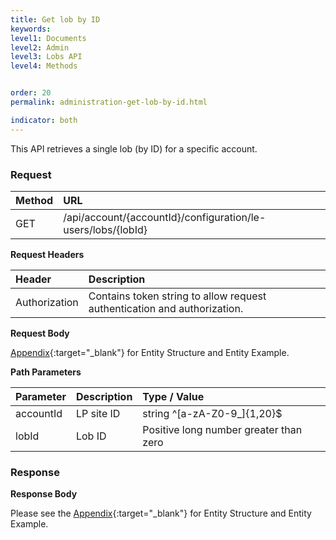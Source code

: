```yaml
---
title: Get lob by ID
keywords:
level1: Documents
level2: Admin
level3: Lobs API
level4: Methods


order: 20
permalink: administration-get-lob-by-id.html

indicator: both
---
```


This API retrieves a single lob (by ID) for a specific account.

### Request

|Method   |   URL    |            
|:--------  | :----------------- |
| GET     |    /api/account/{accountId}/configuration/le-users/lobs/{lobId}|

**Request Headers**

|Header     |     Description  |                              
|:------------  | :---------------------  |                   
| Authorization  | Contains token string to allow request authentication and authorization. |

**Request Body**

[Appendix](administration-lobs-appendix.html){:target="_blank"} for Entity Structure and Entity Example.

**Path Parameters**

| Parameter    |   Description   |   Type / Value      |                                      
|:------------  | :------------- |  :----------------- |                                       
|accountId   |    LP site ID   |    string ^[a-zA-Z0-9_]{1,20}$ |
|lobId       |  Lob ID       |  Positive long number greater than zero |

### Response

**Response Body**

Please see the [Appendix](administration-lobs-appendix.html){:target="_blank"} for Entity Structure and Entity Example.

